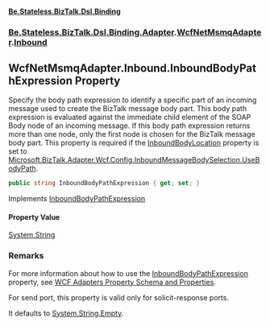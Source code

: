 #### [Be.Stateless.BizTalk.Dsl.Binding](README.md 'README')
### [Be.Stateless.BizTalk.Dsl.Binding.Adapter](Be.Stateless.BizTalk.Dsl.Binding.Adapter.md 'Be.Stateless.BizTalk.Dsl.Binding.Adapter').[WcfNetMsmqAdapter](WcfNetMsmqAdapter.md 'Be.Stateless.BizTalk.Dsl.Binding.Adapter.WcfNetMsmqAdapter').[Inbound](WcfNetMsmqAdapter.Inbound.md 'Be.Stateless.BizTalk.Dsl.Binding.Adapter.WcfNetMsmqAdapter.Inbound')

## WcfNetMsmqAdapter.Inbound.InboundBodyPathExpression Property

Specify the body path expression to identify a specific part of an incoming message used to create the BizTalk
message body part. This body path expression is evaluated against the immediate child element of the SOAP Body
node of an incoming message. If this body path expression returns more than one node, only the first node is
chosen for the BizTalk message body part. This property is required if the [InboundBodyLocation](WcfNetMsmqAdapter.Inbound.InboundBodyLocation.md 'Be.Stateless.BizTalk.Dsl.Binding.Adapter.WcfNetMsmqAdapter.Inbound.InboundBodyLocation')
property is set to [Microsoft.BizTalk.Adapter.Wcf.Config.InboundMessageBodySelection.UseBodyPath](https://docs.microsoft.com/en-us/dotnet/api/Microsoft.BizTalk.Adapter.Wcf.Config.InboundMessageBodySelection.UseBodyPath 'Microsoft.BizTalk.Adapter.Wcf.Config.InboundMessageBodySelection.UseBodyPath').

```csharp
public string InboundBodyPathExpression { get; set; }
```

Implements [InboundBodyPathExpression](https://docs.microsoft.com/en-us/dotnet/api/Microsoft.BizTalk.Adapter.Wcf.Config.IAdapterConfigInboundMessageMarshalling.InboundBodyPathExpression 'Microsoft.BizTalk.Adapter.Wcf.Config.IAdapterConfigInboundMessageMarshalling.InboundBodyPathExpression')

#### Property Value
[System.String](https://docs.microsoft.com/en-us/dotnet/api/System.String 'System.String')

### Remarks

For more information about how to use the [InboundBodyPathExpression](WcfNetMsmqAdapter.Inbound.InboundBodyPathExpression.md 'Be.Stateless.BizTalk.Dsl.Binding.Adapter.WcfNetMsmqAdapter.Inbound.InboundBodyPathExpression') property, see [WCF Adapters
            Property Schema and Properties](https://docs.microsoft.com/en-us/biztalk/core/wcf-adapters-property-schema-and-properties 'https://docs.microsoft.com/en-us/biztalk/core/wcf-adapters-property-schema-and-properties').

For send port, this property is valid only for solicit-response ports.

It defaults to [System.String.Empty](https://docs.microsoft.com/en-us/dotnet/api/System.String.Empty 'System.String.Empty').